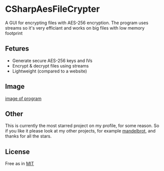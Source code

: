 # CSharpAesFileCrypter
A GUI for encrypting files with AES-256 encryption. The program uses streams so it's very efficiant and works on big files with low memory footprint

## Fetures
- Generate secure AES-256 keys and IVs
- Encrypt & decrypt files using streams
- Lightweight (compared to a website)

## Image
[image of program](./image.png)

## Other
This is currently the most starred project on my profile, for some reason. So if you like it please look at my other projects, for example [mandelbrot](https://github.com/Dko1905/mandelbrot), and thanks for all the stars.

## License
Free as in [MIT](../License.md)
